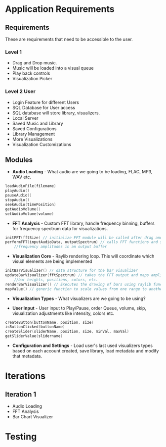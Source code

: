 # Application Requirements

## Requirements

These are requirements that need to be accessible to the user.

### Level 1

- Drag and Drop music.
- Music will be loaded into a visual queue
- Play back controls
- Visualization Picker

### Level 2 User

- Login Feature for different Users
- SQL Database for User access
- SQL database will store library, visualizers.
- Local Server
- Saved Music and Library
- Saved Configurations
- Library Management
- More Visualizations
- Visualization Customizations


## Modules

- **Audio Loading** - What audio are we going to be loading, FLAC, MP3, WAV etc.

```C
loadAudioFile(filename)
playAudio()
pauseAudio()
stopAudio()
seekAudio(timePosition)
getAudioVolume()
setAudioVolume(volume)
```

- **FFT Analysis** - Custom FFT library, handle frequency binning, buffers for
  frequency spectrum data for visualizations.

```C
initFFT(fftSize) // initialize FFT module will be called after drag and drop
performFFT(inputAudioData, outputSpectrum) // calls FFT functions and stores
    //frequency amplitudes in an output buffer
```

- **Visualization Core** - Raylib rendering loop. This will coordinate which visual elements are being implemented

```C
initBarVisualizer() // data structure for the bar visualizer
updateBarVisualizer(fftSpectrum) // takes the FFT output and maps amplitudes to
    //bar heights, positions, colors, etc.
renderBarVisualizer() // Executes the drawing of bars using raylib functions
mapValue() // generic function to scale values from one range to another
```

- **Visualization Types** - What visualizers are we going to be using?

- **User Input** - User input to Play/Pause, order Queue, volume, skip,
  visualization adjustments like intensity, colors etc.

```C
createButton(buttonName, position, size)
isButtonClicked(buttonName)
createSlider(sliderName, position, size, minVal, maxVal)
getSliderValue(slidername)

```

- **Configuration and Settings** - Load user's last used visualizers types based on
  each account created, save library, load metadata and modify that metadata.

# Iterations

## Iteration 1

- Audio Loading
- FFT Analysis
- Bar Chart Visualizer

# Testing
